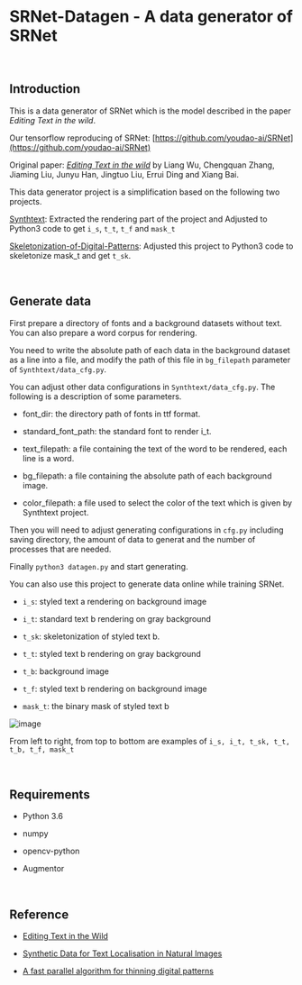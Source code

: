 # SRNet-Datagen - A data generator of SRNet

&nbsp;
## Introduction
This is a data generator of SRNet which is the model described in the paper *Editing Text in the wild*.

Our tensorflow reproducing of SRNet: [https://github.com/youdao-ai/SRNet](https://github.com/youdao-ai/SRNet)

Original paper: [*Editing Text in the wild*](https://arxiv.org/abs/1908.03047) by Liang Wu, Chengquan Zhang, Jiaming Liu, Junyu Han, Jingtuo Liu, Errui Ding and Xiang Bai.

This data generator project is a simplification based on the following two projects.

[Synthtext](https://github.com/ankush-me/SynthText): Extracted the rendering part of the project and Adjusted to Python3 code to get `i_s`, `t_t`, `t_f` and `mask_t`

[Skeletonization-of-Digital-Patterns](https://github.com/anupamwadhwa/Skeletonization-of-Digital-Patterns): Adjusted this project to Python3 code to skeletonize mask_t and get `t_sk`.

&nbsp;
## Generate data
First prepare a directory of fonts and a background datasets without text. You can also prepare a word corpus for rendering. 

You need to write the absolute path of each data in the background dataset as a line into a file, and modify the path of this file in `bg_filepath` parameter of `Synthtext/data_cfg.py`. 

You can adjust other data configurations in `Synthtext/data_cfg.py`. The following is a description of some parameters.

- font_dir: the directory path of fonts in ttf format.

- standard_font_path: the standard font to render i_t.

- text_filepath: a file containing the text of the word to be rendered, each line is a word.

- bg_filepath: a file containing the absolute path of each background image.

- color_filepath: a file used to select the color of the text which is given by Synthtext project.

Then you will need to adjust generating configurations in `cfg.py` including saving directory, the amount of data to generat and the number of processes that are needed.

Finally `python3 datagen.py` and start generating.

You can also use this project to generate data online while training SRNet.

- `i_s`: styled text a rendering on background image

- `i_t`: standard text b rendering on gray background

- `t_sk`: skeletonization of styled text b.

- `t_t`: styled text b rendering on gray background

- `t_b`: background image

- `t_f`: styled text b rendering on background image

- `mask_t`: the binary mask of styled text b

![image](https://github.com/youdao-ai/SRNet/blob/master/examples/example/data.png)

From left to right, from top to bottom are examples of `i_s, i_t, t_sk, t_t, t_b, t_f, mask_t`

&nbsp;
## Requirements
- Python 3.6

- numpy

- opencv-python

- Augmentor

&nbsp;
## Reference
- [Editing Text in the Wild](https://arxiv.org/abs/1908.03047)

- [Synthetic Data for Text Localisation in Natural Images](https://arxiv.org/abs/1604.06646)

- [A fast parallel algorithm for thinning digital patterns](http://www-prima.inrialpes.fr/perso/Tran/Draft/gateway.cfm.pdf)

